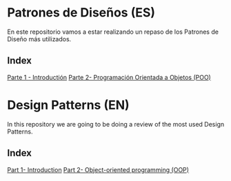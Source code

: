 # Patrones de Diseños (ES) #

En este repositorio vamos a estar realizando un repaso de los Patrones de Diseño más utilizados.

## Index ##
[Parte 1 - Introductión](https://github.com/juancruzromero/design-patterns/blob/main/01-introduction/introduction_es.md)
[Parte 2- Programación Orientada a Objetos (POO)](https://github.com/juancruzromero/design-patterns/blob/main/02-poo/poo_es.md) 

# Design Patterns (EN) #    

In this repository we are going to be doing a review of the most used Design Patterns.

## Index ##

[Part 1- Introduction](https://github.com/juancruzromero/design-patterns/blob/main/01-introduction/introduction_en.md)
[Part 2- Object-oriented programming (OOP)](https://github.com/juancruzromero/design-patterns/blob/main/02-poo/poo_en.md) 